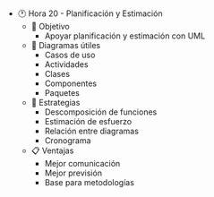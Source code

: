 - 🕐 Hora 20 - Planificación y Estimación
  - 🎯 Objetivo
    - Apoyar planificación y estimación con UML
  - 📐 Diagramas útiles
    - Casos de uso
    - Actividades
    - Clases
    - Componentes
    - Paquetes
  - 🧠 Estrategias
    - Descomposición de funciones
    - Estimación de esfuerzo
    - Relación entre diagramas
    - Cronograma
  - 📋 Ventajas
    - Mejor comunicación
    - Mejor previsión
    - Base para metodologías

